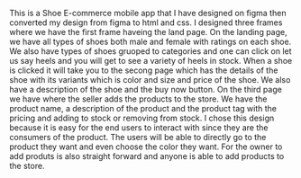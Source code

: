 This is a Shoe E-commerce mobile app that I have designed on figma then converted my design from figma to html and css. I designed three frames where we have the first frame haveing the land page. On the landing page, we have all types of shoes both male and female with ratings on each shoe. We also have types of shoes gruoped to categories and one can click on let us say heels and you will get to see a variety of heels in stock. When a shoe is clicked it will take you to the secong page which has the details of the shoe with its variants which is color and size and price of the shoe. We also have a description of the shoe and the buy now button. On the third page we have where the seller adds the products to the store. We have the product name, a description of the product and the product tag with the pricing and adding to stock or removing from stock. I chose this design because it is easy for the end users to interact with since they are the consumers of the product. The users will be able to directly go to the product they want and even choose the color they want. For the owner to add produts is also straight forward and anyone is able to add products to the store.
